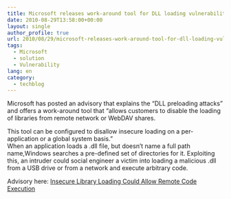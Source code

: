 ```yaml
---
title: Microsoft releases work-around tool for DLL loading vulnerability
date: 2010-08-29T13:58:00+00:00
layout: single
author_profile: true
url: 2010/08/29/microsoft-releases-work-around-tool-for-dll-loading-vulnerability/
tags:
  - Microsoft
  - solution
  - Vulnerability
lang: en
category: 
  - techblog
---
```

Microsoft has posted an advisory that explains the “DLL preloading attacks” and offers a work-around tool that “allows customers to disable the loading of libraries from remote network or WebDAV shares.

This tool can be configured to disallow insecure loading on a per-application or a global system basis.”  
When an application loads a .dll file, but doesn’t name a full path name,Windows searches a pre-defined set of directories for it. Exploiting this, an intruder could social engineer a victim into loading a malicious .dll from a USB drive or from a network and execute arbitrary code.

Advisory here: [Insecure Library Loading Could Allow Remote Code Execution](http://www.microsoft.com/technet/security/advisory/2269637.mspx)